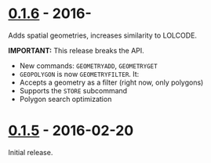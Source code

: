 [0.1.6] - 2016-
===
Adds spatial geometries, increases similarity to LOLCODE.

**IMPORTANT:** This release breaks the API.

 * New commands: `GEOMETRYADD`, `GEOMETRYGET`
 * `GEOPOLYGON` is now `GEOMETRYFILTER`. It:
  * Accepts a geometry as a filter (right now, only polygons)
  * Supports the `STORE` subcommand
 * Polygon search optimization

[0.1.5] - 2016-02-20 
===
Initial release.

[0.1.6]: https://github.com/RedisLabs/geo.lua/releases/tag/0.1.6
[0.1.5]: https://github.com/RedisLabs/geo.lua/releases/tag/0.1.5